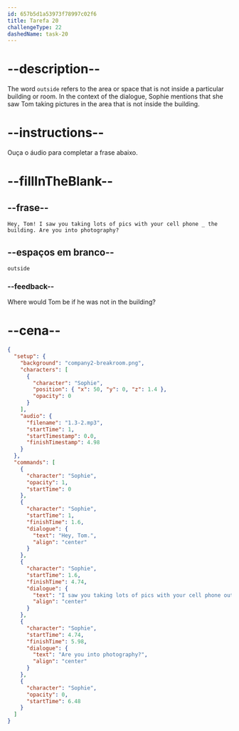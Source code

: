 ```yaml
---
id: 657b5d1a53973f78997c02f6
title: Tarefa 20
challengeType: 22
dashedName: task-20
---
```


<!-- (audio) Sophie: Hey, Tom! I saw you taking lots of pics with your cell phone outside the building. Are you into photography? -->

# --description--

The word `outside` refers to the area or space that is not inside a particular building or room. In the context of the dialogue, Sophie mentions that she saw Tom taking pictures in the area that is not inside the building.

# --instructions--

Ouça o áudio para completar a frase abaixo.

# --fillInTheBlank--

## --frase--

`Hey, Tom! I saw you taking lots of pics with your cell phone _ the building. Are you into photography?`

## --espaços em branco--

`outside`

### --feedback--

Where would Tom be if he was not in the building?

# --cena--

```json
{
  "setup": {
    "background": "company2-breakroom.png",
    "characters": [
      {
        "character": "Sophie",
        "position": { "x": 50, "y": 0, "z": 1.4 },
        "opacity": 0
      }
    ],
    "audio": {
      "filename": "1.3-2.mp3",
      "startTime": 1,
      "startTimestamp": 0.0,
      "finishTimestamp": 4.98
    }
  },
  "commands": [
    {
      "character": "Sophie",
      "opacity": 1,
      "startTime": 0
    },
    {
      "character": "Sophie",
      "startTime": 1,
      "finishTime": 1.6,
      "dialogue": {
        "text": "Hey, Tom.",
        "align": "center"
      }
    },
    {
      "character": "Sophie",
      "startTime": 1.6,
      "finishTime": 4.74,
      "dialogue": {
        "text": "I saw you taking lots of pics with your cell phone outside the building.",
        "align": "center"
      }
    },
    {
      "character": "Sophie",
      "startTime": 4.74,
      "finishTime": 5.98,
      "dialogue": {
        "text": "Are you into photography?",
        "align": "center"
      }
    },
    {
      "character": "Sophie",
      "opacity": 0,
      "startTime": 6.48
    }
  ]
}
```
